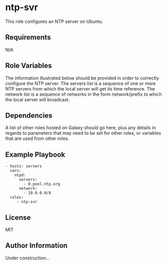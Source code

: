 ntp-svr
=======

This role configures an NTP server on Ubuntu.

Requirements
------------

N/A

Role Variables
--------------

The information illustrated below should be provided in order to correctly configure the NTP server. The servers list is a sequence of one or more NTP servers from which the local server will get its time reference. The network list is a sequence of networks in the form network/prefix to which the local server will broadcast.

Dependencies
------------

A list of other roles hosted on Galaxy should go here, plus any details in regards to parameters that may need to be set for other roles, or variables that are used from other roles.

Example Playbook
----------------

    - hosts: servers
      vars:
        ntpd:
          servers:
            - 0.pool.ntp.org
          network:
            - 10.0.0.0/8
      roles:
         - ntp-svr

License
-------

MIT

Author Information
------------------

Under construction...
